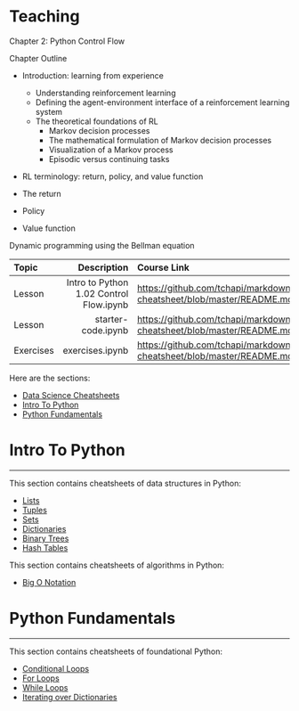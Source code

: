 # Teaching


Chapter 2: Python Control Flow 

Chapter Outline

* Introduction: learning from experience

  * Understanding reinforcement learning
  * Defining the agent-environment interface of a reinforcement learning system
  * The theoretical foundations of RL
    * Markov decision processes
    * The mathematical formulation of Markov decision processes
    * Visualization of a Markov process
    * Episodic versus continuing tasks
    
* RL terminology: return, policy, and value function

 * The return
 * Policy
 * Value function

Dynamic programming using the Bellman equation

Topic  | Description | Course Link | Format
| :--- | ---: | :--- | ---: 
Lesson  | Intro to Python 1.02 Control Flow.ipynb | https://github.com/tchapi/markdown-cheatsheet/blob/master/README.md | YouTube playlist 
Lesson  |  starter-code.ipynb | https://github.com/tchapi/markdown-cheatsheet/blob/master/README.md | Website
Exercises  | exercises.ipynb | https://github.com/tchapi/markdown-cheatsheet/blob/master/README.md | website


Here are the sections:

* [Data Science Cheatsheets](https://github.com/tchapi/markdown-cheatsheet/blob/master/README.md)
* [Intro To Python](https://github.com/tchapi/markdown-cheatsheet/blob/master/README.md)
* [Python Fundamentals](https://github.com/tchapi/markdown-cheatsheet/blob/master/README.md)


# Intro To Python
------------------------------------------------------------------------------------------------------------------------------
This section contains cheatsheets of data structures in Python:

* [Lists](https://github.com/tchapi/markdown-cheatsheet/blob/master/README.md)
* [Tuples](https://github.com/tchapi/markdown-cheatsheet/blob/master/README.md)
* [Sets](https://github.com/tchapi/markdown-cheatsheet/blob/master/README.md)
* [Dictionaries](https://github.com/tchapi/markdown-cheatsheet/blob/master/README.md)
* [Binary Trees](https://github.com/tchapi/markdown-cheatsheet/blob/master/README.md)
* [Hash Tables](https://github.com/tchapi/markdown-cheatsheet/blob/master/README.md)

This section contains cheatsheets of algorithms in Python:

* [Big O Notation](https://github.com/tchapi/markdown-cheatsheet/blob/master/README.md)

# Python Fundamentals
------------------------------------------------------------------------------------------------------------------------------
This section contains cheatsheets of foundational Python:

* [Conditional Loops](https://github.com/tchapi/markdown-cheatsheet/blob/master/README.md)
* [For Loops](https://github.com/tchapi/markdown-cheatsheet/blob/master/README.md)
* [While Loops](https://github.com/tchapi/markdown-cheatsheet/blob/master/README.md)
* [Iterating over Dictionaries](https://github.com/tchapi/markdown-cheatsheet/blob/master/README.md)

